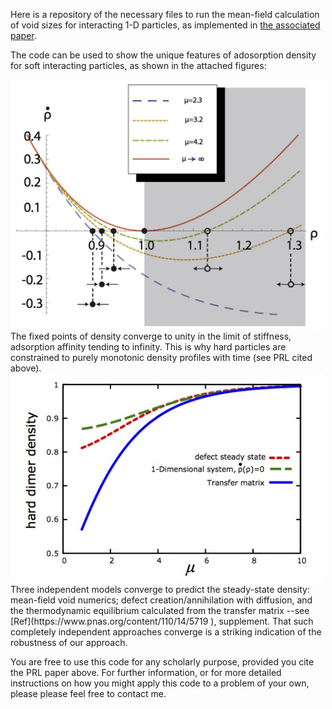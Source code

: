 Here is a repository of the necessary files to run the mean-field calculation of void sizes for interacting 1-D particles, as implemented in [the associated paper](https://journals.aps.org/prl/abstract/10.1103/PhysRevLett.115.088301).

The code can be used to show the unique features of adosorption density for soft interacting particles, as shown in the attached figures:
 
 <img src="SI_rhodot_anal_v3.jpg" width="500">
The fixed points of density converge to unity in the limit of stiffness, adsorption affinity tending to infinity. This is why hard particles are constrained to purely monotonic density profiles with time (see PRL cited above). 

 <img src="SI_rhoeq_vs_muplot.jpg" width="500">
Three independent models converge to predict the steady-state density: mean-field void numerics; defect creation/annihilation with diffusion, and the thermodynamic equilibrium calculated from the transfer matrix --see [Ref](https://www.pnas.org/content/110/14/5719 ), supplement. That such completely independent approaches converge is a striking indication of the robustness of our approach.

You are free to use this code for any scholarly purpose, provided you cite the PRL paper above. For further information, or for more detailed instructions on how you might apply this code to a problem of your own, please please feel free to contact me. 
